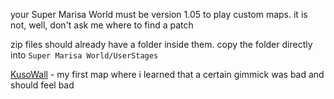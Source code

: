 your Super Marisa World must be version 1.05 to play custom maps. it is not, well, don't ask me where to find a patch

zip files should already have a folder inside them. copy the folder directly into ```Super Marisa World/UserStages```

[KusoWall](KusoWall.zip) - my first map where i learned that a certain gimmick was bad and should feel bad
